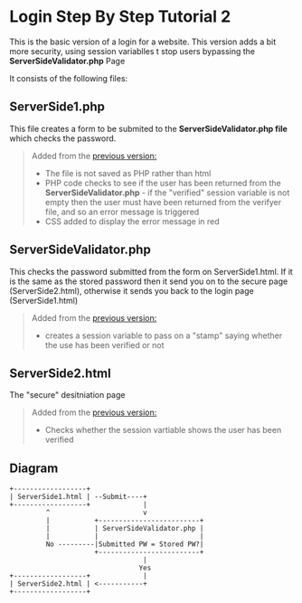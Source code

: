 # Login Step By Step Tutorial 2
This is the basic version of a login for a website. This version adds a bit more security, using session variablles t stop users bypassing the **ServerSideValidator.php** Page

It consists of the following files:

## ServerSide1.php

This file creates a form to be submited to the **ServerSideValidator.php file** which checks the password.

> Added from the [previous version:](https://github.com/NeilParkerBSDC/LoginStepByStepTutorial1)
>
> -  The file is not saved as PHP rather than html
> -  PHP code checks to see if the user has been returned from the **ServerSideValidator.php** - if the "verified" session variable is not empty then the user must have been returned from the verifyer file, and so an error message is triggered
> -  CSS added to display the error message in red

## ServerSideValidator.php

This checks the password submitted from the form on ServerSide1.html. If it is the same as the stored password then it send you on to the secure page (ServerSide2.html), otherwise it sends you back to the login page (ServerSide1.html)

> Added from the [previous version:](https://github.com/NeilParkerBSDC/LoginStepByStepTutorial1)
>
> -  creates a session variable to pass on a "stamp" saying whether the use has been verified or not

## ServerSide2.html

The "secure" desitniation page

> Added from the [previous version:](https://github.com/NeilParkerBSDC/LoginStepByStepTutorial1)
>
> - Checks whether the session vartiable shows the user has been verified

## Diagram
```
+------------------+
| ServerSide1.html | --Submit----+
+------------------+             |
         ^                       v
         |           +-------------------------+                          
         |           | ServerSideValidator.php |
         |           |                         |
         No ---------|Submitted PW = Stored PW?|
                     +-------------------------+                               
                                 |
                                Yes
+------------------+             |     
| ServerSide2.html | <-----------+
+------------------+

```
